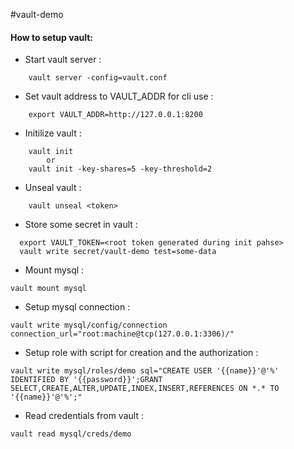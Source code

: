 #vault-demo


#### How to setup vault:


*  Start vault server :

```
    vault server -config=vault.conf
```

*  Set vault address to VAULT_ADDR for cli use :    

```    
    export VAULT_ADDR=http://127.0.0.1:8200
```
    
*  Initilize vault :

```    
    vault init 
        or
    vault init -key-shares=5 -key-threshold=2
```
*  Unseal vault : 
 
```        
    vault unseal <token>
```    
*  Store some secret in vault : 
 
```    
  export VAULT_TOKEN=<root token generated during init pahse>
  vault write secret/vault-demo test=some-data
```  

*  Mount mysql : 

``` 
vault mount mysql
``` 
*  Setup mysql connection : 

``` 
vault write mysql/config/connection connection_url="root:machine@tcp(127.0.0.1:3306)/"
``` 
*  Setup role with script for  creation and the authorization : 

``` 
vault write mysql/roles/demo sql="CREATE USER '{{name}}'@'%' IDENTIFIED BY '{{password}}';GRANT SELECT,CREATE,ALTER,UPDATE,INDEX,INSERT,REFERENCES ON *.* TO '{{name}}'@'%';"

``` 
*  Read credentials from vault : 

``` 
vault read mysql/creds/demo
``` 
